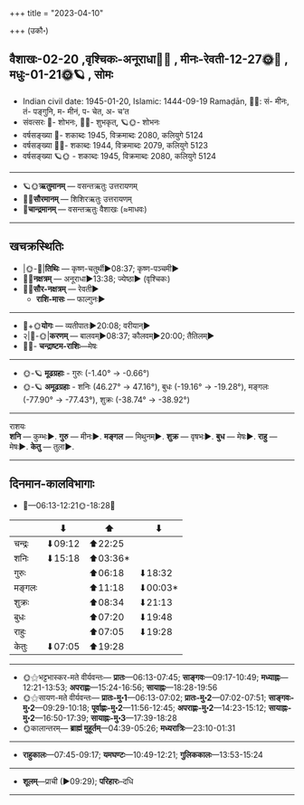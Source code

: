 +++
title = "2023-04-10"

+++
(उकौ॰)
## वैशाखः-02-20  ,वृश्चिकः-अनूराधा🌛🌌  ,  मीनः-रेवती-12-27🌞🌌  ,  मधुः-01-21🌞🪐  , सोमः
- Indian civil date: 1945-01-20, Islamic: 1444-09-19 Ramaḍān, 🌌🌞: सं- मीनः, तं- पङ्गुनि, म- मीनं, प- चेत, अ- च’त
- संवत्सरः 🌛- शोभनः, 🌌🌞- शुभकृत्, 🪐🌞- शोभनः
- वर्षसङ्ख्या 🌛- शकाब्दः 1945, विक्रमाब्दः 2080, कलियुगे 5124
- वर्षसङ्ख्या 🌌🌞- शकाब्दः 1944, विक्रमाब्दः 2079, कलियुगे 5123
- वर्षसङ्ख्या 🪐🌞 - शकाब्दः 1945, विक्रमाब्दः 2080, कलियुगे 5124
___________________
- 🪐🌞**ऋतुमानम्** — वसन्तऋतुः उत्तरायणम्
- 🌌🌞**सौरमानम्** — शिशिरऋतुः उत्तरायणम्
- 🌛**चान्द्रमानम्** — वसन्तऋतुः वैशाखः (≈माधवः)
___________________


## खचक्रस्थितिः
- |🌞-🌛|**तिथिः** — कृष्ण-चतुर्थी►08:37; कृष्ण-पञ्चमी►  
- 🌌🌛**नक्षत्रम्** — अनूराधा►13:38; ज्येष्ठा► (वृश्चिकः)  
- 🌌🌞**सौर-नक्षत्रम्** — रेवती►  
  - **राशि-मासः** — फाल्गुनः► 
___________________
- 🌛+🌞**योगः** — व्यतीपातः►20:08; वरीयान्►  
- २|🌛-🌞|**करणम्** — बालवम्►08:37; कौलवम्►20:00; तैतिलम्►  
- 🌌🌛- **चन्द्राष्टम-राशिः**—मेषः  
___________________
- 🌞-🪐 **मूढग्रहाः** - गुरुः (-1.40° → -0.66°)
- 🌞-🪐 **अमूढग्रहाः** - शनिः (46.27° → 47.16°), बुधः (-19.16° → -19.28°), मङ्गलः (-77.90° → -77.43°), शुक्रः (-38.74° → -38.92°)
___________________
राशयः  
**शनि** — कुम्भः►. **गुरु** — मीनः►. **मङ्गल** — मिथुनम्►. **शुक्र** — वृषभः►. **बुध** — मेषः►. **राहु** — मेषः►. **केतु** — तुला►. 
___________________


## दिनमान-कालविभागाः
- 🌅—06:13-12:21🌞-18:28🌇  

|      |⬇     |⬆     |⬇     |
|------|-----|-----|------|
|चन्द्रः|⬇09:12 |⬆22:25 |     |
|शनिः   |⬇15:18 |⬆03:36*|     |
|गुरुः  |     |⬆06:18 |⬇18:32 |
|मङ्गलः |     |⬆11:18 |⬇00:03*|
|शुक्रः |     |⬆08:34 |⬇21:13 |
|बुधः   |     |⬆07:20 |⬇19:48 |
|राहुः  |     |⬆07:05 |⬇19:28 |
|केतुः  |⬇07:05 |⬆19:28 |     |
___________________
- 🌞⚝भट्टभास्कर-मते वीर्यवन्तः— **प्रातः**—06:13-07:45; **साङ्गवः**—09:17-10:49; **मध्याह्नः**—12:21-13:53; **अपराह्णः**—15:24-16:56; **सायाह्नः**—18:28-19:56  
- 🌞⚝सायण-मते वीर्यवन्तः— **प्रातः-मु॰1**—06:13-07:02; **प्रातः-मु॰2**—07:02-07:51; **साङ्गवः-मु॰2**—09:29-10:18; **पूर्वाह्णः-मु॰2**—11:56-12:45; **अपराह्णः-मु॰2**—14:23-15:12; **सायाह्नः-मु॰2**—16:50-17:39; **सायाह्नः-मु॰3**—17:39-18:28  
- 🌞कालान्तरम्— **ब्राह्मं मुहूर्तम्**—04:39-05:26; **मध्यरात्रिः**—23:10-01:31  
___________________
- **राहुकालः**—07:45-09:17; **यमघण्टः**—10:49-12:21; **गुलिककालः**—13:53-15:24  
___________________
- **शूलम्**—प्राची (►09:29); **परिहारः**–दधि  
___________________
